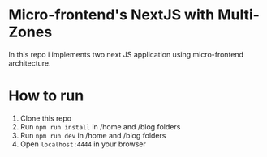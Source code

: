 # Micro-frontend's NextJS with Multi-Zones

In this repo i implements two next JS application using micro-frontend architecture.

# How to run

1. Clone this repo
2. Run `npm run install` in /home and /blog folders
3. Run `npm run dev` in /home and /blog folders
4. Open `localhost:4444` in your browser